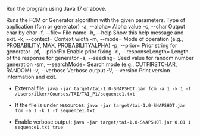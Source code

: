 Run the program using Java 17 or above.

Runs the FCM or Generator algorithm with the given parameters.
<type>              Type of application (fcm or generator)
-a, --alpha=<alpha>     Alpha value
-c, --char Output char by char
-f, --file=<fileName>   File name
-h, --help Show this help message and exit.
-k, --context=<k>       Context width
-m, --mode=<mode>       Mode of operation (e.g., PROBABILITY, MAX, PROBABILITYALPHA)
-p, --prior=<prior>     Prior string for generator
-pf, --priorFix Enable prior fixing
-rl, --responseLength=<responseLength> Length of the response for generator
-s, --seeding=<seed>    Seed value for random number generation
-sm, --searchMode=<searchMode> Search mode (e.g., CUTFIRSTCHAR, RANDOM)
-v, --verbose Verbose output
-V, --version Print version information and exit.

- External file:
  `java -jar target/tai-1.0-SNAPSHOT.jar fcm -a 1 -k 1 -f /Users/ilker/Courses/TAI/TAI_P1/sequence1.txt`
- If the file is under resources:
  `java -jar target/tai-1.0-SNAPSHOT.jar fcm -a 1 -k 1 -f sequence1.txt`

- Enable verbose output:
  `java -jar target/tai-1.0-SNAPSHOT.jar 0.01 1 sequence1.txt true`